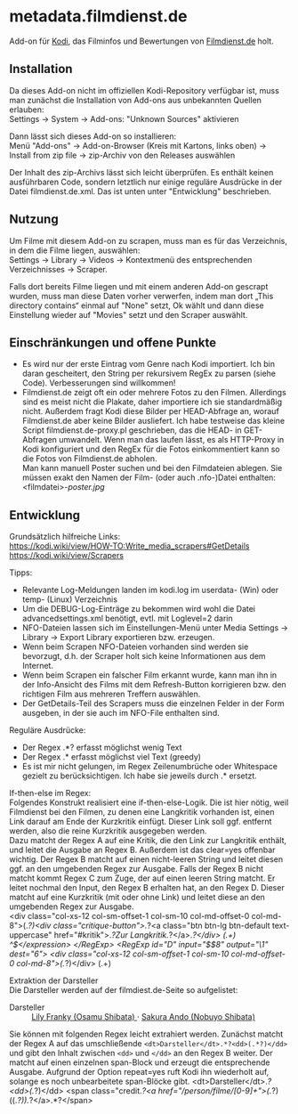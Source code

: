 # metadata.filmdienst.de
Add-on für [Kodi](https://github.com/xbmc), das Filminfos und Bewertungen von [Filmdienst.de](https://www.filmdienst.de/) holt.

## Installation
Da dieses Add-on nicht im offiziellen Kodi-Repository verfügbar ist, muss man zunächst die Installation von Add-ons aus unbekannten Quellen erlauben:  
Settings → System → Add-ons: "Unknown Sources" aktivieren  
  
Dann lässt sich dieses Add-on so installieren:  
Menü "Add-ons" → Add-on-Browser (Kreis mit Kartons, links oben) → Install from zip file → zip-Archiv von den Releases auswählen  

Der Inhalt des zip-Archivs lässt sich leicht überprüfen. Es enthält keinen ausführbaren Code, sondern letztlich nur einige reguläre Ausdrücke in der Datei filmdienst.de.xml. Das ist unten unter "Entwicklung" beschrieben.


## Nutzung
Um Filme mit diesem Add-on zu scrapen, muss man es für das Verzeichnis, in dem die Filme liegen, auswählen:  
Settings → Library → Videos -> Kontextmenü des entsprechenden Verzeichnisses → Scraper.  
  
Falls dort bereits Filme liegen und mit einem anderen Add-on gescrapt wurden, muss man diese Daten vorher verwerfen, indem man dort „This directory contains“ einmal auf "None" setzt, Ok wählt und dann diese Einstellung wieder auf "Movies" setzt und den Scraper auswählt. 

## Einschränkungen und offene Punkte
- Es wird nur der erste Eintrag vom Genre nach Kodi importiert. Ich bin daran gescheitert, den String per rekursivem RegEx zu parsen (siehe Code). Verbesserungen sind willkommen!
- Filmdienst.de zeigt oft ein oder mehrere Fotos zu den Filmen. Allerdings sind es meist nicht die Plakate, daher importiere ich sie standardmäßig nicht. Außerdem fragt Kodi diese Bilder per HEAD-Abfrage an, worauf Filmdienst.de aber keine Bilder ausliefert. Ich habe testweise das kleine Script filmdienst.de-proxy.pl geschrieben, das die HEAD- in GET-Abfragen umwandelt. Wenn man das laufen lässt, es als HTTP-Proxy in Kodi konfiguriert und den RegEx für die Fotos einkommentiert kann so die Fotos von Filmdienst.de abholen.  
Man kann manuell Poster suchen und bei den Filmdateien ablegen. Sie müssen exakt den Namen der Film- (oder auch .nfo-)Datei enthalten: \<filmdatei\>_-poster.jpg_

## Entwicklung

Grundsätzlich hilfreiche Links:  
https://kodi.wiki/view/HOW-TO:Write_media_scrapers#GetDetails  
https://kodi.wiki/view/Scrapers  

Tipps:  
- Relevante Log-Meldungen landen im kodi.log im userdata- (Win) oder temp- (Linux) Verzeichnis
- Um die DEBUG-Log-Einträge zu bekommen wird wohl die Datei advancedsettings.xml benötigt, evtl. mit Loglevel=2 darin
- NFO-Dateien lassen sich im Einstellungen-Menü unter Media Settings → Library → Export Library exportieren bzw. erzeugen. 
- Wenn beim Scrapen NFO-Dateien vorhanden sind werden sie bevorzugt, d.h. der Scraper holt sich keine Informationen aus dem Internet.
- Wenn beim Scrapen ein falscher Film erkannt wurde, kann man ihn in der Info-Ansicht des Films mit dem Refresh-Button korrigieren bzw. den richtigen Film aus mehreren Treffern auswählen.
- Der GetDetails-Teil des Scrapers muss die einzelnen Felder in der Form ausgeben, in der sie auch im NFO-File enthalten sind.

Reguläre Ausdrücke:  
- Der Regex .*? erfasst möglichst wenig Text
- Der Regex .* erfasst möglichst viel Text (greedy)
- Es ist mir nicht gelungen, im Regex Zeilenumbrüche oder Whitespace gezielt zu berücksichtigen. Ich habe sie jeweils durch .* ersetzt.

If-then-else im Regex:  
Folgendes Konstrukt realisiert eine if-then-else-Logik. Die ist hier nötig, weil Filmdienst bei den Filmen, zu denen eine Langkritik vorhanden ist, einen Link darauf am Ende der Kurzkritik einfügt. Dieser Link soll ggf. entfernt werden, also die reine Kurzkritik ausgegeben werden.  
Dazu matcht der Regex A auf eine Kritik, die den Link zur Langkritik enthält, und leitet die Ausgabe an Regex B. Außerdem ist das clear=yes offenbar wichtig. Der Regex B matcht auf einen nicht-leeren String und leitet diesen ggf. an den umgebenden Regex zur Ausgabe. Falls der Regex B nicht matcht kommt Regex C zum Zuge, der auf einen leeren String matcht. Er leitet nochmal den Input, den Regex B erhalten hat, an den Regex D. Dieser matcht auf eine Kurzkritik (mit oder ohne Link) und leitet diese an den umgebenden Regex zur Ausgabe.  
		<RegExp input="$$6" output="&lt;plot&gt;\1&lt;/plot&gt;" dest="5+">
			<RegExp id="A" input="$$1" output="\1" dest="7">
				<expression clear="yes">&lt;div class=&quot;col-xs-12 col-sm-offset-1 col-sm-10 col-md-offset-0 col-md-8&quot;&gt;(.*?)&lt;div class=&quot;critique-button&quot;&gt;.*?&lt;a class=&quot;btn btn-lg btn-default text-uppercase&quot; href=&quot;#kritik&quot;&gt;.*?Zur Langkritik.*?&lt;/a&gt;.*?&lt;/div&gt;</expression>
			</RegExp>
			<RegExp id="B" input="$$7" output="\1" dest="6">
				<expression>(.+)</expression>
			</RegExp>
			<RegExp id="C" input="$$7" output="$$1" dest="8">
				<expression>^$</expression>
			</RegExp>
			<RegExp id="D" input="$$8" output="\1" dest="6">
				<expression>&lt;div class=&quot;col-xs-12 col-sm-offset-1 col-sm-10 col-md-offset-0 col-md-8&quot;&gt;(.*?)&lt;/div&gt;</expression>
			</RegExp>
			<expression>(.+)</expression>
		</RegExp>

Extraktion der Darsteller  
Die Darsteller werden auf der filmdiest.de-Seite so aufgelistet:  
		<dt>Darsteller</dt>
		<dd>
			<span class="credit ">
				<a href="/person/filme/241391">
					Lily Franky (Osamu Shibata)
				</a> 
			</span>
			<span class="credit ">
				&#183;
				<a href="/person/filme/230534">
					Sakura Ando (Nobuyo Shibata)
				</a> 
			</span>
		</dd>

Sie können mit folgenden Regex leicht extrahiert werden. Zunächst matcht der Regex A auf das umschließende `<dt>Darsteller</dt>.*?<dd>(.*?)</dd>` und gibt den Inhalt zwischen `<dd>` und `</dd>` an den Regex B weiter. Der matcht auf einen einzelnen span-Block und erzeugt die entsprechende Ausgabe. Aufgrund der Option repeat=yes ruft Kodi ihn wiederholt auf, solange es noch unbearbeitete span-Blöcke gibt.
    <RegExp id="A" input="$$1" output="\1" dest="10">
        	<expression noclean="1">&lt;dt&gt;Darsteller&lt;/dt&gt;.*?&lt;dd&gt;(.*?)&lt;/dd&gt;</expression>
    </RegExp>
    <RegExp id="B" input="$$10" output="&lt;actor&gt;&lt;name&gt;\1&lt;/name&gt;&lt;role&gt;\2&lt;/role&gt;&lt;/actor&gt;" dest="5+">
        	<expression repeat="yes" noclean="1" trim="1">&lt;span class=&quot;credit.*?&lt;a href=&quot;/person/filme/[0-9]+&quot;&gt;(.*?)\((.*?)\).*?&lt;/a&gt;.*?&lt;/span&gt;</expression>
    </RegExp>
